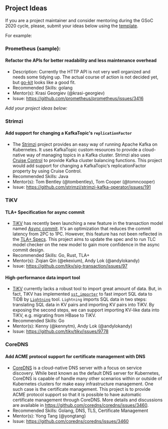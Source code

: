 ## Project Ideas

If you are a project maintainer and consider mentoring during the GSoC 2020 cycle, please, submit your ideas below using the [template](/PROJECT_IDEA_TEMPLATE.md).

For example:

### Prometheus (sample):

#### Refactor the APIs for better readability and less maintenance overhead

- Description: Currently the HTTP API is not very well organized and needs some tidying up. The actual course of action is not decided yet, but [go-kit](https://github.com/go-kit/kit) looks like a good fit.
- Recommended Skills: golang
- Mentor(s): Krasi Georgiev (@krasi-georgiev)
- Issue: https://github.com/prometheus/prometheus/issues/3416

_Add your project ideas below:_

### Strimzi

#### Add support for changing a KafkaTopic's `replicationFactor`

- The [Strimzi](https://strimzi.io) project provides an easy way of running Apache Kafka on Kubernetes. It uses KafkaTopic custom resources to provide a cloud-native way of managing topics in a Kafka cluster. Strimzi also uses [Cruise Control](https://github.com/linkedin/cruise-control) to provide Kafka cluster balancing functions. This project would add support for changing a KafkaTopic’s replicationFactor property by using Cruise Control.
- Recommended Skills: Java
- Mentor(s): Tom Bentley (@tombentley), Tom Cooper (@tomncooper)
- Issue: https://github.com/strimzi/strimzi-kafka-operator/issues/191

### TiKV

#### TLA+ Specification for async commit

- [TiKV](https://github.com/tikv/tikv) has recently been launching a new feature in the transaction model named [Async commit](https://github.com/tikv/sig-transaction/tree/master/design/async-commit). It's an optimization that reduces the commit latency from 2PC to 1PC. However, this feature has not been reflected in the [TLA+ Specs](https://github.com/pingcap/tla-plus/tree/master/DistributedTransaction). This project aims to update the spec and to run TLC model checker on the new model to gain more confidence in the async commit design.
- Recommended Skills: Go, Rust, TLA+
- Mentor(s): Ziqian Qin (@ekexium), Andy Lok (@andylokandy)
- Issue: https://github.com/tikv/sig-transaction/issues/97

#### High-performance data import tool

- [TiKV](https://github.com/tikv/tikv) currently lacks a robust tool to import great amount of data. But, in fact, TiKV has implemented [`sst_importer`](https://github.com/pingcap/kvproto/blob/3cd2fc5fad226caeffed72297e3e13a571f5592e/proto/import_sstpb.proto#L34) to fast import SQL data to TiDB by [`Lightning`](https://github.com/pingcap/br) tool. `Lightning` imports SQL data in two steps: translating SQL data in KV pairs and importing KV pairs into TiKV. By exposing the second steps, we can support importing KV-like data into TiKV, e.g. migrating from HBase to TiKV.
- Recommended Skills: Go
- Mentor(s): Kenny (@kennytm), Andy Lok (@andylokandy)
- Issue: https://github.com/tikv/tikv/issues/9778

### CoreDNS

#### Add ACME protocol support for certificate management with DNS

- [CoreDNS](https://github.com/coredns/coredns) is a cloud-native DNS server with a focus on service discovery. While best known as the default DNS server for Kubernetes, CoreDNS is capable of handle many other scenarios within or outside of Kubernetes clusters for make easy infrastructure management. One such case is the certificate management. This project is to provide ACME protocol support so that it is possible to have automatic certificate management through CoreDNS. More details and discussions are available in https://github.com/coredns/coredns/issues/3460.
- Recommended Skills: Golang, DNS, TLS, Certificate Management
- Mentor(s): Yong Tang (@yongtang)
- Issue: https://github.com/coredns/coredns/issues/3460
